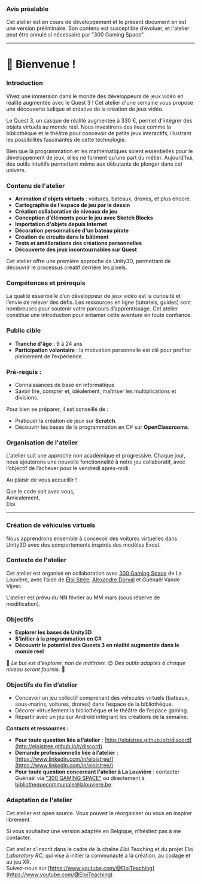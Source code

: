 ### Avis préalable

Cet atelier est en cours de développement et le présent document en est une version préliminaire. Son contenu est susceptible d’évoluer, et l'atelier peut être annulé si nécessaire par "300 Gaming Space".

---

# 🙌 Bienvenue !

### Introduction

Vivez une immersion dans le monde des développeurs de jeux vidéo en réalité augmentée avec le Quest 3 ! Cet atelier d'une semaine vous propose une découverte ludique et créative de la création de jeux vidéo.

Le Quest 3, un casque de réalité augmentée à 330 €, permet d’intégrer des objets virtuels au monde réel. Nous investirons des lieux comme la bibliothèque et le théâtre pour concevoir de petits jeux interactifs, illustrant les possibilités fascinantes de cette technologie.

Bien que la programmation et les mathématiques soient essentielles pour le développement de jeux, elles ne forment qu’une part du métier. Aujourd’hui, des outils intuitifs permettent même aux débutants de plonger dans cet univers.

### Contenu de l'atelier

- **Animation d'objets virtuels** : voitures, bateaux, drones, et plus encore.
- **Cartographie de l'espace de jeu par le dessin**
- **Création collaborative de niveaux de jeu**
- **Conception d’éléments pour le jeu avec Sketch Blocks**
- **Importation d'objets depuis Internet**
- **Décoration personnalisée d'un bateau pirate**
- **Création de circuits dans le bâtiment**
- **Tests et améliorations des créations personnelles**
- **Découverte des jeux incontournables sur Quest**

Cet atelier offre une première approche de Unity3D, permettant de découvrir le processus créatif derrière les pixels.

### Compétences et prérequis

La qualité essentielle d’un développeur de jeux vidéo est la curiosité et l’envie de relever des défis. Les ressources en ligne (tutoriels, guides) sont nombreuses pour soutenir votre parcours d’apprentissage. Cet atelier constitue une introduction pour entamer cette aventure en toute confiance.

### Public cible

- **Tranche d'âge** : 9 à 24 ans
- **Participation volontaire** : la motivation personnelle est clé pour profiter pleinement de l’expérience.

### Pré-requis :

- Connaissances de base en informatique
- Savoir lire, compter et, idéalement, maîtriser les multiplications et divisions.

Pour bien se préparer, il est conseillé de :

- Pratiquer la création de jeux sur **Scratch**.
- Découvrir les bases de la programmation en C# sur **OpenClassrooms**.

### Organisation de l'atelier

L'atelier suit une approche non académique et progressive. Chaque jour, nous ajouterons une nouvelle fonctionnalité à notre jeu collaboratif, avec l’objectif de l’achever pour le vendredi après-midi.

Au plaisir de vous accueillir !

Que le code soit avec vous,  
Amicalement,  
Eloi

---

### Création de véhicules virtuels

Nous apprendrons ensemble à concevoir des voitures virtuelles dans Unity3D avec des comportements inspirés des modèles Exost. 

### Contexte de l'atelier

Cet atelier est organisé en collaboration avec [300 Gaming Space](https://www.facebook.com/300gamingspace) de La Louvière, avec l’aide de [Éloi Strée](https://www.linkedin.com/in/eloistree/), [Alexandre Dorval](https://www.linkedin.com/in/alexandre-dorval/) et Guénaël Vande Vijver.

L'atelier est prévu du NN février au MM mars (sous réserve de modification).

### Objectifs

- **Explorer les bases de Unity3D**
- **S’initier à la programmation en C#**
- **Découvrir le potentiel des Quests 3 en réalité augmentée dans le monde réel**

🎯 *Le but est d'explorer, non de maîtriser.*
😊 *Des outils adaptés à chaque niveau seront fournis.*
🚨 

### Objectifs de fin d’atelier

- Concevoir un jeu collectif comprenant des véhicules virtuels (bateaux, sous-marins, voitures, drones) dans l’espace de la bibliothèque.
- Décorer virtuellement la bibliothèque et le théâtre de l’espace gaming.
- Repartir avec un jeu sur Android intégrant les créations de la semaine.

**Contacts et ressources :**

- **Pour toute question liée à l’atelier** : [http://eloistree.github.io/r/discord](http://eloistree.github.io/r/discord)
- **Demande professionnelle liée à l’atelier** : [https://www.linkedin.com/in/eloistree/](https://www.linkedin.com/in/eloistree/)
- **Pour toute question concernant l'atelier à La Louvière** : contacter Guénaël via ["300 GAMING SPACE"](https://www.lalouviere.be/loisirs/culture/bibliotheques/actualites/300-gaming-space-un-pole-jeux-video-a-houdeng) ou directement à [bibliothequecommunale@lalouviere.be](mailto:bibliothequecommunale@lalouviere.be).

### Adaptation de l'atelier

Cet atelier est open source. Vous pouvez le réorganiser ou vous en inspirer librement.

Si vous souhaitez une version adaptée en Belgique, n’hésitez pas à me contacter.

Cet atelier s'inscrit dans le cadre de la chaîne *Eloi Teaching* et du projet *Eloi Laboratory RC*, qui vise à initier la communauté à la création, au codage et au jeu XR.  
Suivez-nous sur [https://www.youtube.com/@EloiTeaching](https://www.youtube.com/@EloiTeaching)
